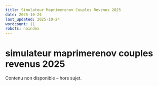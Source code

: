 ```yaml
---
title: Simulateur Maprimerenov Couples Revenus 2025
date: 2025-10-24
last_updated: 2025-10-24
wordcount: 11
robots: noindex
---
```


# simulateur maprimerenov couples revenus 2025

Contenu non disponible – hors sujet.